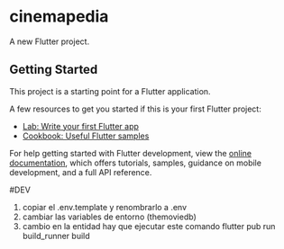 # cinemapedia

A new Flutter project.

## Getting Started

This project is a starting point for a Flutter application.

A few resources to get you started if this is your first Flutter project:

- [Lab: Write your first Flutter app](https://docs.flutter.dev/get-started/codelab)
- [Cookbook: Useful Flutter samples](https://docs.flutter.dev/cookbook)

For help getting started with Flutter development, view the
[online documentation](https://docs.flutter.dev/), which offers tutorials,
samples, guidance on mobile development, and a full API reference.


#DEV
1. copiar el .env.template y renombrarlo a .env
2. cambiar las variables de entorno (themoviedb)
3. cambio en la entidad hay que ejecutar este comando
flutter pub run build_runner build